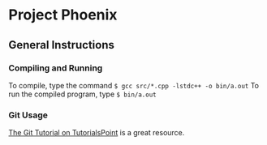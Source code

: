# Project Phoenix
## General Instructions
### Compiling and Running
To compile, type the command 
`$ gcc src/*.cpp -lstdc++ -o bin/a.out`
To run the compiled program, type
`$ bin/a.out`
### Git Usage
[The Git Tutorial on TutorialsPoint](https://www.tutorialspoint.com/git/index.htm) is a great resource.